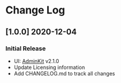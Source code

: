# Change Log

## [1.0.0] 2020-12-04
### Initial Release

- UI: [AdminKit](https://github.com/adminkit/adminkit) v2.1.0
- Update Licensing information
- Add CHANGELOG.md to track all changes
